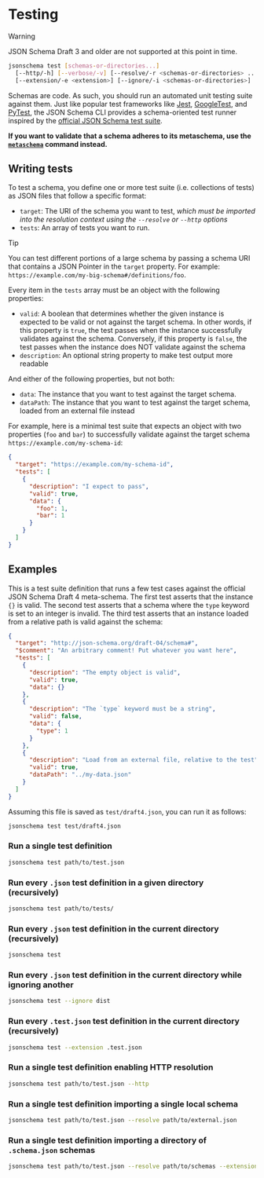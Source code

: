 Testing
=======

> [!WARNING]
> JSON Schema Draft 3 and older are not supported at this point in time.

```sh
jsonschema test [schemas-or-directories...]
  [--http/-h] [--verbose/-v] [--resolve/-r <schemas-or-directories> ...]
  [--extension/-e <extension>] [--ignore/-i <schemas-or-directories>]
```

Schemas are code. As such, you should run an automated unit testing suite
against them. Just like popular test frameworks like [Jest](https://jestjs.io),
[GoogleTest](https://google.github.io/googletest/), and
[PyTest](https://docs.pytest.org), the JSON Schema CLI provides a
schema-oriented test runner inspired by the [official JSON Schema test
suite](https://github.com/json-schema-org/JSON-Schema-Test-Suite).

**If you want to validate that a schema adheres to its metaschema, use the
[`metaschema`](./metaschema.markdown) command instead.**

Writing tests
-------------

To test a schema, you define one or more test suite (i.e. collections of tests)
as JSON files that follow a specific format:

- `target`: The URI of the schema you want to test, _which must be imported
  into the resolution context using the `--resolve` or `--http` options_
- `tests`: An array of tests you want to run.

> [!TIP]
> You can test different portions of a large schema by passing a schema URI
> that contains a JSON Pointer in the `target` property. For example:
> `https://example.com/my-big-schema#/definitions/foo`.

Every item in the `tests` array must be an object with the following
properties:

- `valid`: A boolean that determines whether the given instance is expected to
  be valid or not against the target schema. In other words, if this property
  is `true`, the test passes when the instance successfully validates against
  the schema.  Conversely, if this property is `false`, the test passes when
  the instance does NOT validate against the schema
- `description`: An optional string property to make test output more readable

And either of the following properties, but not both:

- `data`: The instance that you want to test against the target schema.
- `dataPath`: The instance that you want to test against the target schema,
  loaded from an external file instead

For example, here is a minimal test suite that expects an object with two
properties (`foo` and `bar`) to successfully validate against the target schema
`https://example.com/my-schema-id`:

```json
{
  "target": "https://example.com/my-schema-id",
  "tests": [
    {
      "description": "I expect to pass",
      "valid": true,
      "data": {
        "foo": 1,
        "bar": 1
      }
    }
  ]
}
```

Examples
--------

This is a test suite definition that runs a few test cases against the official
JSON Schema Draft 4 meta-schema. The first test asserts that the instance `{}`
is valid. The second test asserts that a schema where the `type` keyword is set
to an integer is invalid. The third test asserts that an instance loaded from a
relative path is valid against the schema:

```json
{
  "target": "http://json-schema.org/draft-04/schema#",
  "$comment": "An arbitrary comment! Put whatever you want here",
  "tests": [
    {
      "description": "The empty object is valid",
      "valid": true,
      "data": {}
    },
    {
      "description": "The `type` keyword must be a string",
      "valid": false,
      "data": {
        "type": 1
      }
    },
    {
      "description": "Load from an external file, relative to the test",
      "valid": true,
      "dataPath": "../my-data.json"
    }
  ]
}
```

Assuming this file is saved as `test/draft4.json`, you can run it as follows:

```sh
jsonschema test test/draft4.json
```

### Run a single test definition

```sh
jsonschema test path/to/test.json
```

### Run every `.json` test definition in a given directory (recursively)

```sh
jsonschema test path/to/tests/
```

### Run every `.json` test definition in the current directory (recursively)

```sh
jsonschema test
```

### Run every `.json` test definition in the current directory while ignoring another

```sh
jsonschema test --ignore dist
```

### Run every `.test.json` test definition in the current directory (recursively)

```sh
jsonschema test --extension .test.json
```

### Run a single test definition enabling HTTP resolution

```sh
jsonschema test path/to/test.json --http
```

### Run a single test definition importing a single local schema

```sh
jsonschema test path/to/test.json --resolve path/to/external.json
```

### Run a single test definition importing a directory of `.schema.json` schemas

```sh
jsonschema test path/to/test.json --resolve path/to/schemas --extension schema.json
```
